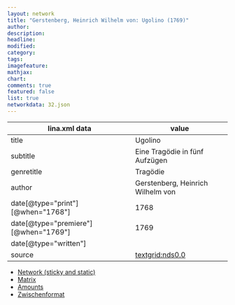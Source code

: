 ```yaml
---
layout: network
title: "Gerstenberg, Heinrich Wilhelm von: Ugolino (1769)"
author:
description:
headline:
modified:
category:
tags:
imagefeature: 
mathjax: 
chart: 
comments: true
featured: false
list: true
networkdata: 32.json
---
```

lina.xml data  | value
------------- | -------------
title|Ugolino
subtitle|Eine Tragödie in fünf Aufzügen
genretitle|Tragödie
author|Gerstenberg, Heinrich Wilhelm von
date[@type="print"][@when="1768"]|1768
date[@type="premiere"][@when="1769"]|1769
date[@type="written"]|
source|[textgrid:nds0.0](https://textgridlab.org/1.0/tgcrud-public/rest/textgrid:nds0.0/data)



* [Network (sticky and static)](/linas/network32)
* [Matrix](/linas/matrix32)
* [Amounts](/linas/amount32)
* [Zwischenformat](/linas/lina32 )
